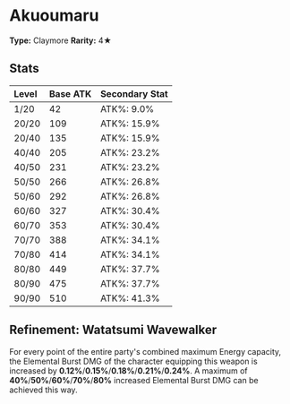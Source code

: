 # Akuoumaru

**Type:** Claymore
**Rarity:** 4★

## Stats

| Level | Base ATK | Secondary Stat |
| :--- | :--- | :--- |
| 1/20 | 42 | ATK%: 9.0% |
| 20/20 | 109 | ATK%: 15.9% |
| 20/40 | 135 | ATK%: 15.9% |
| 40/40 | 205 | ATK%: 23.2% |
| 40/50 | 231 | ATK%: 23.2% |
| 50/50 | 266 | ATK%: 26.8% |
| 50/60 | 292 | ATK%: 26.8% |
| 60/60 | 327 | ATK%: 30.4% |
| 60/70 | 353 | ATK%: 30.4% |
| 70/70 | 388 | ATK%: 34.1% |
| 70/80 | 414 | ATK%: 34.1% |
| 80/80 | 449 | ATK%: 37.7% |
| 80/90 | 475 | ATK%: 37.7% |
| 90/90 | 510 | ATK%: 41.3% |

## Refinement: Watatsumi Wavewalker

For every point of the entire party's combined maximum Energy capacity, the Elemental Burst DMG of the character equipping this weapon is increased by **0.12%**/**0.15%**/**0.18%**/**0.21%**/**0.24%**. A maximum of **40%**/**50%**/**60%**/**70%**/**80%** increased Elemental Burst DMG can be achieved this way.


